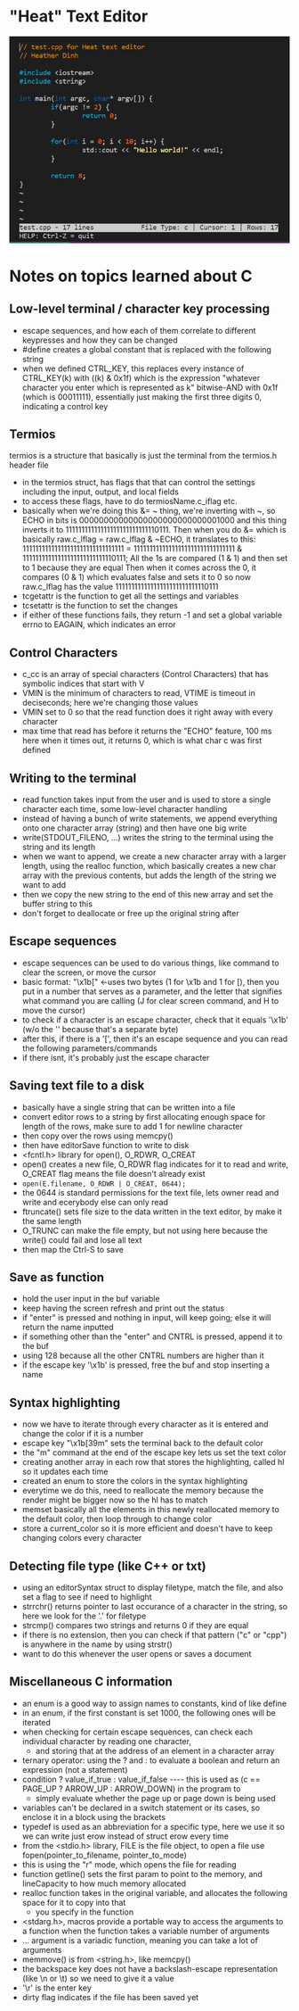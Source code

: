 # "Heat" Text Editor

<img src="https://github.com/hdinh77/heat-text-editor/blob/master/heat.JPG"></img>

# Notes on topics learned about C

## Low-level terminal / character key processing
- escape sequences, and how each of them correlate to different keypresses and how they can be changed
- #define creates a global constant that is replaced with the following string
- when we defined CTRL_KEY, this replaces every instance of CTRL_KEY(k) with ((k) & 0x1f) which is the expression
  "whatever character you enter which is represented as k" bitwise-AND with 0x1f (which is 00011111), essentially
  just making the first three digits 0, indicating a control key

## Termios
  termios is a structure that basically is just the terminal from the termios.h header file
- in the termios struct, has flags that that can control the settings including the input, output, and local fields
- to access these flags, have to do termiosName.c_iflag etc.
- basically when we're doing this &= ~ thing, we're inverting with ~,
    so ECHO in bits is 00000000000000000000000000001000 and this thing inverts it to
    11111111111111111111111111110111. Then when you do &= which is basically 
    raw.c_lflag = raw.c_lflag & ~ECHO, it translates to this:
    11111111111111111111111111111111 = 11111111111111111111111111111111 & 11111111111111111111111111110111;
    All the 1s are compared (1 & 1) and then set to 1 because they are equal
    Then when it comes across the 0, it compares (0 & 1) which evaluates false and sets it to 0
    so now raw.c_lflag has the value 11111111111111111111111111110111
- tcgetattr is the function to get all the settings and variables
- tcsetattr is the function to set the changes
- if either of these functions fails, they return -1 and set a global variable errno to EAGAIN, which indicates an error

## Control Characters
- c_cc is an array of special characters (Control Characters) that has symbolic indices that start with V
- VMIN is the minimum of characters to read, VTIME is timeout in deciseconds; here we're changing those values
- VMIN set to 0 so that the read function does it right away with every character
- max time that read has before it returns the "ECHO" feature, 100 ms here when it times out, 
    it returns 0, which is what char c was first defined

## Writing to the terminal
- read function takes input from the user and is used to store a single character each time, some low-level character handling
- instead of having a bunch of write statements, we append everything onto one character array (string) and then have one big write
- write(STDOUT_FILENO, ...) writes the string to the terminal using the string and its length
- when we want to append, we create a new character array with a larger length, using the realloc function, which basically
  creates a new char array with the previous contents, but adds the length of the string we want to add
 - then we copy the new string to the end of this new array and set the buffer string to this
 - don't forget to deallocate or free up the original string after

## Escape sequences
 - escape sequences can be used to do various things, like command to clear the screen, or move the cursor
 - basic format: "\x1b[" <-uses two bytes (1 for \x1b and 1 for [), then you put in a number that serves as a parameter,
    and the letter that signifies what command you are calling (J for clear screen command, and H to move the cursor)
- to check if a character is an escape character, check that it equals '\x1b' (w/o the '\' because that's a separate byte)
- after this, if there is a '[', then it's an escape sequence and you can read the following parameters/commands
- if there isnt, it's probably just the escape character

## Saving text file to a disk
 - basically have a single string that can be written into a file
 - convert editor rows to a string by first allocating enough space for length of the rows, make sure to add 1 for newline character
 - then copy over the rows using memcpy()
 - then have editorSave function to write to disk
 - <fcntl.h> library for open(), O_RDWR, O_CREAT
 - open() creates a new file, O_RDWR flag indicates for it to read and write, O_CREAT flag means the file doesn't already exist
 - ```open(E.filename, O_RDWR | O_CREAT, 0644);```
 - the 0644 is standard permissions for the text file, lets owner read and write and ecerybody else can only read
 - ftruncate() sets file size to the data written in the text editor, by make it the same length
 - O_TRUNC can make the file empty, but not using here because the write() could fail and lose all text
 - then map the Ctrl-S to save

## Save as function
 - hold the user input in the buf variable
 - keep having the screen refresh and print out the status
 - if "enter" is pressed and nothing in input, will keep going; else it will return the name inputted
 - if something other than the "enter" and CNTRL is pressed, append it to the buf 
 - using 128 because all the other CNTRL numbers are higher than it
 - if the escape key '\x1b' is pressed, free the buf and stop inserting a name

## Syntax highlighting
 - now we have to iterate through every character as it is entered and change the color if it is a number
 - escape key "\x1b[39m" sets the terminal back to the default color
 - the "m" command at the end of the escape key lets us set the text color
 - creating another array in each row that stores the highlighting, called hl so it updates each time
 - created an enum to store the colors in the syntax highlighting
 - everytime we do this, need to reallocate the memory because the render might be bigger now so the hl has to match
 - memset basically all the elements in this newly reallocated memory to the default color, then loop through to change color
 - store a current_color so it is more efficient and doesn't have to keep changing colors every character

## Detecting file type (like C++ or txt)
 - using an editorSyntax struct to display filetype, match the file, and also set a flag to see if need to highlight
 - strrchr() returns pointer to last occurance of a character in the string, so here we look for the '.' for filetype
 - strcmp() compares two strings and returns 0 if they are equal
 - if there is no extension, then you can check if that pattern ("c" or "cpp") is anywhere in the name by using strstr()
 - want to do this whenever the user opens or saves a document

## Miscellaneous C information
- an enum is a good way to assign names to constants, kind of like define
- in an enum, if the first constant is set 1000, the following ones will be iterated
- when checking for certain escape sequences, can check each individual character by reading one character,
  - and storing that at the address of an element in a character array
- ternary operator: using the ? and : to evaluate a boolean and return an expression (not a statement)
- condition ? value_if_true : value_if_false ---- this is used as (c == PAGE_UP ? ARROW_UP : ARROW_DOWN) in the program to 
  - simply evaluate whether the page up or page down is being used
- variables can't be declared in a switch statement or its cases, so enclose it in a block using the brackets
- typedef is used as an abbreviation for a specific type, here we use it so we can write just erow instead of struct erow every time
- from the <stdio.h> library, FILE is the file object, to open a file use fopen(pointer_to_filename, pointer_to_mode)
- this is using the "r" mode, which opens the file for reading
- function getline() sets the first param to point to the memory, and lineCapacity to how much memory allocated
- realloc function takes in the original variable, and allocates the following space for it to copy into that 
  - you specify in the function
- <stdarg.h>, macros provide a portable way to access the arguments to a function when the function takes a variable number of arguments
- ... argument is a variadic function, meaning you can take a lot of arguments
- memmove() is from <string.h>, like memcpy()
- the backspace key does not have a backslash-escape representation (like \n or \t) so we need to give it a value
- '\r' is the enter key
- dirty flag indicates if the file has been saved yet
  
